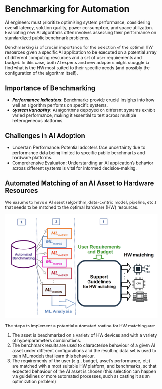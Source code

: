 # Benchmarking for Automation

AI engineers must prioritize optimizing system performance, considering overall
latency, solution quality, power consumption, and space utilization. Evaluating
new AI algorithms often involves assessing their performance on standardized
public benchmark problems.  

Benchmarking is of crucial importance for the selection of the optimal HW
resources given a specific AI application to be executed on a potential array of
different computing resources and a set of user requirements and budget. In this
case, both AI experts and new adopters might struggle to find what is the HW
most suited to their specific needs (and possibly the configuration of the
algorithm itself).

## Importance of Benchmarking

- ***Performance Indicators***: Benchmarks provide crucial insights into how
  well an algorithm performs on specific systems.
- ***System Variability***: AI algorithms deployed on different systems exhibit
  varied performance, making it essential to test across multiple heterogeneous
platforms.

## Challenges in AI Adoption

 - Uncertain Performance: Potential adopters face uncertainty due to performance
   data being limited to specific public benchmarks and hardware platforms.
 - Comprehensive Evaluation: Understanding an AI application’s behavior across
   different systems is vital for informed decision-making.

## Automated Matching of an AI Asset to Hardware Resources

We assume to have a AI asset (algorithm, data-centric model, pipeline, etc.)
that needs to be matched to the optimal hardware (HW) resources.

![Automated HW Matching Workflow](./img/automated_hw_matching_scheme.png)

The steps to implement a potential automated routine for HW matching are:
1. The asset is benchmarked on a variety of HW devices and with a variety of
   hyperparameters combinations.
2. The benchmark results are  used to characterise  behaviour of a given  AI
   asset under different configurations and the resulting data set is used to
train ML models that learn this behaviour.
3. The requirements of the user (e.g., budget, asset’s performance, etc) are
   matched with a most suitable HW platform, and benchmarks, so that expected
behaviour of the AI asset is chosen (this selection can happen via guidelines or
more automated processes, such as casting it as an optimization problem)

